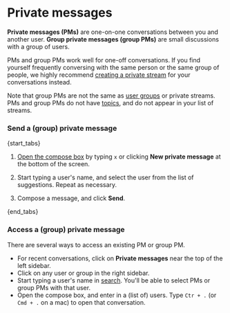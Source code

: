 # Private messages

**Private messages (PMs)** are one-on-one conversations between you and
another user. **Group private messages (group PMs)** are small
discussions with a group of users.

PMs and group PMs work well for one-off conversations. If you find yourself
frequently conversing with the same person or the same group of people, we
highly recommend [creating a private stream](/help/create-a-stream) for your
conversations instead.

Note that group PMs are not the same as [user groups](/help/user-groups) or private
streams. PMs and group PMs do not have
[topics](/help/about-streams-and-topics), and do not appear in your list of
streams.

### Send a (group) private message

{start_tabs}

1. [Open the compose box](/help/open-the-compose-box) by typing `x` or clicking
   **New private message** at the bottom of the screen.

2. Start typing a user's name, and select the user from the list of
   suggestions. Repeat as necessary.

3. Compose a message, and click **Send**.

{end_tabs}

### Access a (group) private message

There are several ways to access an existing PM or group PM.

* For recent conversations, click on **Private messages** near
  the top of the left sidebar.
* Click on any user or group in the right sidebar.
* Start typing a user's name in [search](/help/search-for-messages). You'll be
  able to select PMs or group PMs with that user.
* Open the compose box, and enter in a (list of) users. Type `Ctr + .` (or
  `Cmd + .` on a mac) to open that conversation.
